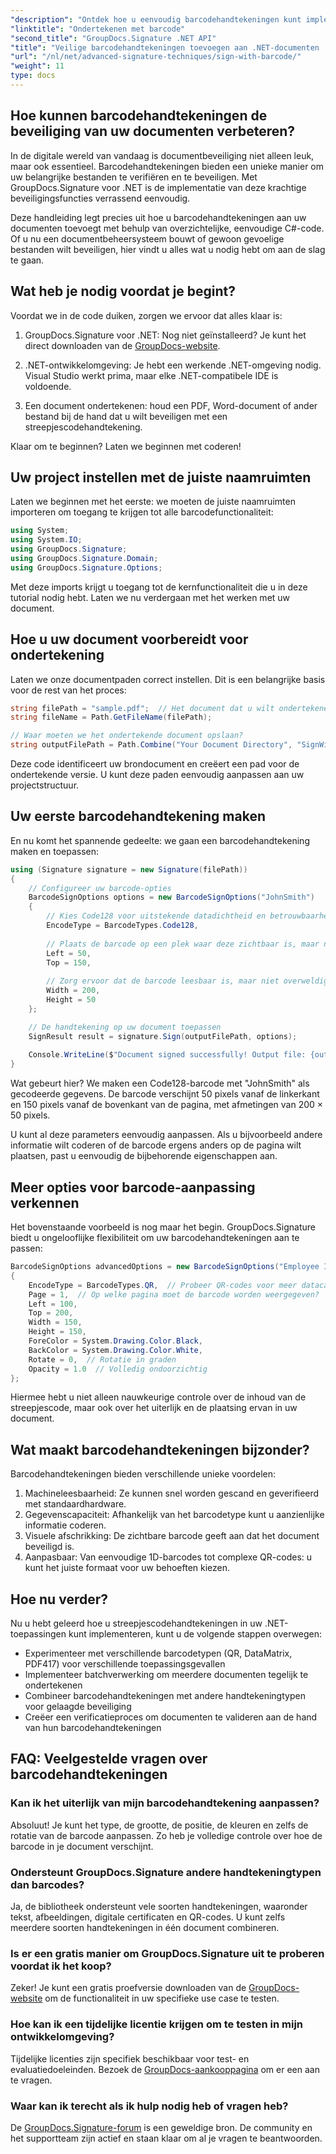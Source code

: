 ```yaml
---
"description": "Ontdek hoe u eenvoudig barcodehandtekeningen kunt implementeren in uw .NET-applicaties met GroupDocs.Signature. Stapsgewijze tutorial met codevoorbeelden."
"linktitle": "Ondertekenen met barcode"
"second_title": "GroupDocs.Signature .NET API"
"title": "Veilige barcodehandtekeningen toevoegen aan .NET-documenten | Volledige handleiding"
"url": "/nl/net/advanced-signature-techniques/sign-with-barcode/"
"weight": 11
type: docs
---
```

## Hoe kunnen barcodehandtekeningen de beveiliging van uw documenten verbeteren?

In de digitale wereld van vandaag is documentbeveiliging niet alleen leuk, maar ook essentieel. Barcodehandtekeningen bieden een unieke manier om uw belangrijke bestanden te verifiëren en te beveiligen. Met GroupDocs.Signature voor .NET is de implementatie van deze krachtige beveiligingsfuncties verrassend eenvoudig.

Deze handleiding legt precies uit hoe u barcodehandtekeningen aan uw documenten toevoegt met behulp van overzichtelijke, eenvoudige C#-code. Of u nu een documentbeheersysteem bouwt of gewoon gevoelige bestanden wilt beveiligen, hier vindt u alles wat u nodig hebt om aan de slag te gaan.

## Wat heb je nodig voordat je begint?

Voordat we in de code duiken, zorgen we ervoor dat alles klaar is:

1. GroupDocs.Signature voor .NET: Nog niet geïnstalleerd? Je kunt het direct downloaden van de [GroupDocs-website](https://releases.groupdocs.com/signature/net/).

2. .NET-ontwikkelomgeving: Je hebt een werkende .NET-omgeving nodig. Visual Studio werkt prima, maar elke .NET-compatibele IDE is voldoende.

3. Een document ondertekenen: houd een PDF, Word-document of ander bestand bij de hand dat u wilt beveiligen met een streepjescodehandtekening.

Klaar om te beginnen? Laten we beginnen met coderen!

## Uw project instellen met de juiste naamruimten

Laten we beginnen met het eerste: we moeten de juiste naamruimten importeren om toegang te krijgen tot alle barcodefunctionaliteit:

```csharp
using System;
using System.IO;
using GroupDocs.Signature;
using GroupDocs.Signature.Domain;
using GroupDocs.Signature.Options;
```

Met deze imports krijgt u toegang tot de kernfunctionaliteit die u in deze tutorial nodig hebt. Laten we nu verdergaan met het werken met uw document.

## Hoe u uw document voorbereidt voor ondertekening

Laten we onze documentpaden correct instellen. Dit is een belangrijke basis voor de rest van het proces:

```csharp
string filePath = "sample.pdf";  // Het document dat u wilt ondertekenen
string fileName = Path.GetFileName(filePath);

// Waar moeten we het ondertekende document opslaan?
string outputFilePath = Path.Combine("Your Document Directory", "SignWithBarcode", fileName);
```

Deze code identificeert uw brondocument en creëert een pad voor de ondertekende versie. U kunt deze paden eenvoudig aanpassen aan uw projectstructuur.

## Uw eerste barcodehandtekening maken

En nu komt het spannende gedeelte: we gaan een barcodehandtekening maken en toepassen:

```csharp
using (Signature signature = new Signature(filePath))
{
    // Configureer uw barcode-opties
    BarcodeSignOptions options = new BarcodeSignOptions("JohnSmith")
    {
        // Kies Code128 voor uitstekende datadichtheid en betrouwbaarheid
        EncodeType = BarcodeTypes.Code128,
        
        // Plaats de barcode op een plek waar deze zichtbaar is, maar niet opdringerig
        Left = 50,
        Top = 150,
        
        // Zorg ervoor dat de barcode leesbaar is, maar niet overweldigend
        Width = 200,
        Height = 50
    };

    // De handtekening op uw document toepassen
    SignResult result = signature.Sign(outputFilePath, options);
    
    Console.WriteLine($"Document signed successfully! Output file: {outputFilePath}");
}
```

Wat gebeurt hier? We maken een Code128-barcode met "JohnSmith" als gecodeerde gegevens. De barcode verschijnt 50 pixels vanaf de linkerkant en 150 pixels vanaf de bovenkant van de pagina, met afmetingen van 200 × 50 pixels.

U kunt al deze parameters eenvoudig aanpassen. Als u bijvoorbeeld andere informatie wilt coderen of de barcode ergens anders op de pagina wilt plaatsen, past u eenvoudig de bijbehorende eigenschappen aan.

## Meer opties voor barcode-aanpassing verkennen

Het bovenstaande voorbeeld is nog maar het begin. GroupDocs.Signature biedt u ongelooflijke flexibiliteit om uw barcodehandtekeningen aan te passen:

```csharp
BarcodeSignOptions advancedOptions = new BarcodeSignOptions("Employee ID: 123456")
{
    EncodeType = BarcodeTypes.QR,  // Probeer QR-codes voor meer datacapaciteit
    Page = 1,  // Op welke pagina moet de barcode worden weergegeven?
    Left = 100,
    Top = 200,
    Width = 150,
    Height = 150,
    ForeColor = System.Drawing.Color.Black,
    BackColor = System.Drawing.Color.White,
    Rotate = 0,  // Rotatie in graden
    Opacity = 1.0  // Volledig ondoorzichtig
};
```

Hiermee hebt u niet alleen nauwkeurige controle over de inhoud van de streepjescode, maar ook over het uiterlijk en de plaatsing ervan in uw document.

## Wat maakt barcodehandtekeningen bijzonder?

Barcodehandtekeningen bieden verschillende unieke voordelen:

1. Machineleesbaarheid: Ze kunnen snel worden gescand en geverifieerd met standaardhardware.
2. Gegevenscapaciteit: Afhankelijk van het barcodetype kunt u aanzienlijke informatie coderen.
3. Visuele afschrikking: De zichtbare barcode geeft aan dat het document beveiligd is.
4. Aanpasbaar: Van eenvoudige 1D-barcodes tot complexe QR-codes: u kunt het juiste formaat voor uw behoeften kiezen.

## Hoe nu verder?

Nu u hebt geleerd hoe u streepjescodehandtekeningen in uw .NET-toepassingen kunt implementeren, kunt u de volgende stappen overwegen:

- Experimenteer met verschillende barcodetypen (QR, DataMatrix, PDF417) voor verschillende toepassingsgevallen
- Implementeer batchverwerking om meerdere documenten tegelijk te ondertekenen
- Combineer barcodehandtekeningen met andere handtekeningtypen voor gelaagde beveiliging
- Creëer een verificatieproces om documenten te valideren aan de hand van hun barcodehandtekeningen

## FAQ: Veelgestelde vragen over barcodehandtekeningen

### Kan ik het uiterlijk van mijn barcodehandtekening aanpassen?
Absoluut! Je kunt het type, de grootte, de positie, de kleuren en zelfs de rotatie van de barcode aanpassen. Zo heb je volledige controle over hoe de barcode in je document verschijnt.

### Ondersteunt GroupDocs.Signature andere handtekeningtypen dan barcodes?
Ja, de bibliotheek ondersteunt vele soorten handtekeningen, waaronder tekst, afbeeldingen, digitale certificaten en QR-codes. U kunt zelfs meerdere soorten handtekeningen in één document combineren.

### Is er een gratis manier om GroupDocs.Signature uit te proberen voordat ik het koop?
Zeker! Je kunt een gratis proefversie downloaden van de [GroupDocs-website](https://releases.groupdocs.com/) om de functionaliteit in uw specifieke use case te testen.

### Hoe kan ik een tijdelijke licentie krijgen om te testen in mijn ontwikkelomgeving?
Tijdelijke licenties zijn specifiek beschikbaar voor test- en evaluatiedoeleinden. Bezoek de [GroupDocs-aankooppagina](https://purchase.groupdocs.com/temporary-license/) om er een aan te vragen.

### Waar kan ik terecht als ik hulp nodig heb of vragen heb?
De [GroupDocs.Signature-forum](https://forum.groupdocs.com/c/signature/13) is een geweldige bron. De community en het supportteam zijn actief en staan klaar om al je vragen te beantwoorden.